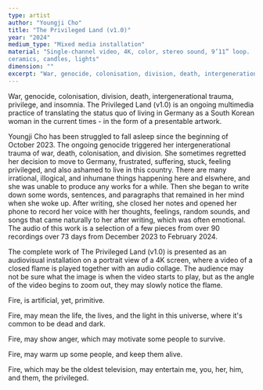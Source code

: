 ```yaml
---
type: artist
author: "Youngji Cho"
title: "The Privileged Land (v1.0)"
year: "2024"
medium_type: "Mixed media installation"
material: "Single-channel video, 4K, color, stereo sound, 9’11” loop.
ceramics, candles, lights"
dimension: ""
excerpt: "War, genocide, colonisation, division, death, intergenerational trauma, privilege, and insomnia. The Privileged Land (v1.0) is an ongoing multimedia practice of translating the status quo of living in Germany as a South Korean woman in the current times - in the form of a presentable artwork.Youngji Cho has been struggled to fall asleep since the beginning of October 2023. The ongoing genocide triggered her intergenerational trauma of war, death, colonisation, and division..."
---
```

War, genocide, colonisation, division, death, intergenerational trauma, privilege, and insomnia. The Privileged Land (v1.0) is an ongoing multimedia practice of translating the status quo of living in Germany as a South Korean woman in the current times - in the form of a presentable artwork.

Youngji Cho has been struggled to fall asleep since the beginning of October 2023. The ongoing genocide triggered her intergenerational trauma of war, death, colonisation, and division. She sometimes regretted her decision to move to Germany, frustrated, suffering, stuck, feeling privileged, and also ashamed to live in this country. There are many irrational, illogical, and inhumane things happening here and elswhere, and she was unable to produce any works for a while. Then she began to write down some words, sentences, and paragraphs that remained in her mind when she woke up. After writing, she closed her notes and opened her phone to record her voice with her thoughts, feelings, random sounds, and songs that came naturally to her after writing, which was often emotional. The audio of this work is a selection of a few pieces from over 90 recordings over 73 days from December 2023 to February 2024.

The complete work of The Privileged Land (v1.0) is presented as an audiovisual installation on a portrait view of a 4K screen, where a video of a closed flame is played together with an audio collage. The audience may not be sure what the image is when the video starts to play, but as the angle of the video begins to zoom out, they may slowly notice the flame.

Fire, is artificial, yet, primitive.

Fire, may mean the life, the lives, and the light in this universe, where it's common to be dead and dark.

Fire, may show anger, which may motivate some people to survive.

Fire, may warm up some people, and keep them alive.

Fire, which may be the oldest television, may entertain me, you, her, him, and them, the privileged.
